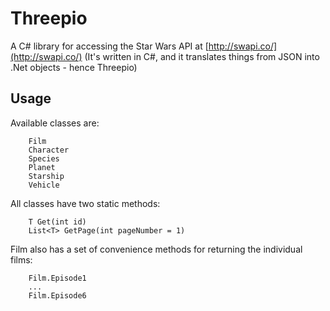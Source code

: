# Threepio #
A C# library for accessing the Star Wars API at [http://swapi.co/](http://swapi.co/) (It's written in C#, and it translates things from JSON into .Net objects - hence Threepio)

## Usage ##
Available classes are:  
```
    Film  
    Character  
    Species  
    Planet  
    Starship  
    Vehicle  
```  
All classes have two static methods:
```  
    T Get(int id)  
    List<T> GetPage(int pageNumber = 1)  
```  
Film also has a set of convenience methods for returning the individual films:
```  
    Film.Episode1  
    ...  
    Film.Episode6
```